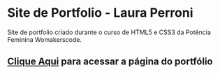 # Site de Portfolio - Laura Perroni
Site de portfolio criado durante o curso de HTML5 e CSS3 da Potência Feminina Womakerscode.

## [Clique Aqui](https://lauraperroni.github.io/site-portfolio-curso/) para acessar a página do portfólio
